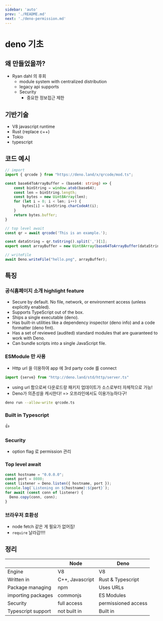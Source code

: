 ```yaml
---
sidebar: 'auto'
prev: './README.md'
next: './deno-permission.md'
---
```


# deno 기초

## 왜 만들었을까?

- Ryan dahl 의 후회
  - module system with centralized distribution
  - legacy api supports
  - Security
    - 중요한 정보접근 제한

## 기반기술

- V8 javascript runtime
- Rust (replace c++)
- Tokio
- typescript

## 코드 예시

```ts
// import
import { qrcode } from "https://deno.land/x/qrcode/mod.ts";

const base64ToArrayBuffer = (base64: string) => {
    const binString = window.atob(base64);
    const len = binString.length;
    const bytes = new Uint8Array(len);
    for (let i = 0; i < len; i++) {
        bytes[i] = binString.charCodeAt(i);
    }
    return bytes.buffer;
}

// top level await
const qr = await qrcode('This is an example.');

const dataString = qr.toString().split(',')[1];
export const arrayBuffer = new Uint8Array(base64ToArrayBuffer(dataString));

// writeFile
await Deno.writeFile("hello.png", arrayBuffer);
```

## 특징

### 공식홈페이지 소개 highlight feature

- Secure by default. No file, network, or environment access (unless explicitly enabled).
- Supports TypeScript out of the box.
- Ships a single executable (deno).
- Has built-in utilities like a dependency inspector (deno info) and a code
  formatter (deno fmt).
- Has a set of reviewed (audited) standard modules that are guaranteed
  to work with Deno.
- Can bundle scripts into a single JavaScript file.

### ESModule 만 사용

- Http url 을 이용하여 app 에 3rd party code 를 connect

```ts
import {serve} from "http://deno.land/std/http/server.ts"
```

- using url 함으로써 다운로드랑 패키지 업데이트가 소스로부터 자체적으로 가능!
- Deno가 의존성을 캐시한다! => 오프라인에서도 이용가능하다구!

```zsh
deno run --allow-write qrcode.ts
```

### Built in Typescript

:+1:​

### Security

- option flag 로 permission 관리

### Top level await

```ts
const hostname = "0.0.0.0";
const port = 8080;
const listener = Deno.listen({ hostname, port });
console.log(`Listening on ${hostname}:${port}`);
for await (const conn of listener) {
  Deno.copy(conn, conn);
}
```

### 브라우저 호환성

- node fetch 같은 게 필요가 없어짐!
- `require` 날라감!!!!

## 정리

|                    | Node            | Deno                |
| ------------------ | --------------- | ------------------- |
| Engine             | V8              | V8                  |
| Written in         | C++, Javascript | Rust & Typescript   |
| Package managing   | npm             | Uses URLs           |
| importing packages | commonjs        | ES Modules          |
| Security           | full access     | permissioned access |
| Typescript support | not built in    | Built in            |

